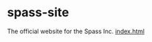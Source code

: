 # spass-site
The official website for the Spass Inc.
[index.html](..%2F..%2F..%2FDesktop%2F0511web%2Findex.html)
